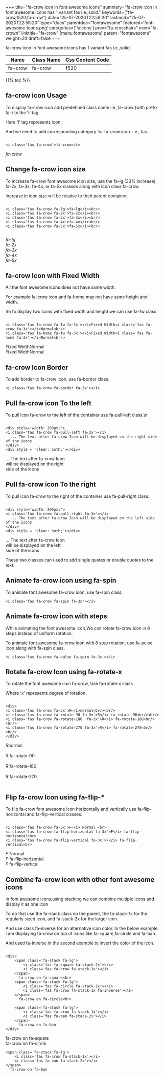 +++
title="fa-crow icon in font awesome icons"
summary="fa-crow icon in font awesome icons has 1 variant fas i.e.,solid."
keywords=["fa-crow,f520,fa-crow"]
date="25-07-2020T22:59:20"
lastmod="25-07-2020T22:59:20"
type="docs"
parentdoc="fontawesome"
featured='font-awesome-icons.png'
categories=['faicons']
prev="fa-crosshairs"
next="fa-crown"
linktitle="fa-crow"
[menu.fontawesome]
parent="fontawesome"
weight=20
draft=false
+++


fa-crow icon in font awesome icons has 1 variant fas i.e.,solid.

<div class='table-responsive'><table class='table'><thead><tr><th>Name</th><th>Class Name</th><th>Css Content Code</th></tr></thead><tbody><tr><td>fa-crow</td><td>fa-crow</td><td>f520</td></tr></tbody></table></div>


{{% toc %}}


## fa-crow icon Usage

To display fa-crow icon add predefined class name i.e.,fa-crow (with prefix fa-) to the 'i' tag.

Here 'i' tag represents icon.

And we need to add corresponding category for fa-crow icon. i.e., fas.


```

<i class='fas fa-crow'>fa-crow</i>
```

<i class='fas fa-crow'>fa-crow</i>




## Change fa-crow icon size
To increase fa-crow font awesome icon size, use the fa-lg (33% increase), fa-2x, fa-3x, fa-4x, or fa-5x classes along with icon class fa-crow.

Increase in icon size will be relative to their parent container. 

```

<i class='fas fa-crow fa-lg'>fa-lg</i><br/>
<i class='fas fa-crow fa-2x'>fa-2x</i><br/>
<i class='fas fa-crow fa-3x'>fa-3x</i><br/>
<i class='fas fa-crow fa-4x'>fa-4x</i><br/>
<i class='fas fa-crow fa-5x'>fa-5x</i><br/>
            
```

<i class='fas fa-crow fa-lg'>fa-lg</i><br/>
<i class='fas fa-crow fa-2x'>fa-2x</i><br/>
<i class='fas fa-crow fa-3x'>fa-3x</i><br/>
<i class='fas fa-crow fa-4x'>fa-4x</i><br/>
<i class='fas fa-crow fa-5x'>fa-5x</i><br/>
            



## fa-crow Icon with Fixed Width 

All the font awesome icons does not have same width.

For example fa-crow icon and fa-home may not have same height and width.

So to display two icons with fixed width and height we can use fa-fw class.


```

<i class='fas fa-crow fa-fw fa-3x'></i>Fixed Width<i class='fas fa-crow fa-3x'></i>Normal<br/>
<i class='fas fa-home fa-fw fa-3x'></i>Fixed Width<i class='fas fa-home fa-3x'></i>Normal<br/>
```

<i class='fas fa-crow fa-fw fa-3x'></i>Fixed Width<i class='fas fa-crow fa-3x'></i>Normal<br/>
<i class='fas fa-home fa-fw fa-3x'></i>Fixed Width<i class='fas fa-home fa-3x'></i>Normal<br/>



## fa-crow Icon Border 

To add border to fa-crow icon, use fa-border class.


```
<i class='fas fa-crow fa-border fa-3x'></i>

```
<i class='fas fa-crow fa-border fa-3x'></i>





## Pull fa-crow icon To the left

To pull icon fa-crow to the left of the container use fa-pull-left class.\n

```

<div style='width: 200px;'>
<i class='fas fa-crow fa-pull-left fa-3x'></i>
  ... The text after fa-crow Icon will be displayed on the right side of the icons
</div>
<div style = 'clear: both;'></div>
```

<div style='width: 200px;'>
<i class='fas fa-crow fa-pull-left fa-3x'></i>
  ... The text after fa-crow Icon will be displayed on the right side of the icons
</div>
<div style = 'clear: both;'></div>




## Pull fa-crow icon To the right
To pull icon fa-crow to the right of the container use fa-pull-right class.

```

<div style='width: 200px;'>
<i class='fas fa-crow fa-pull-right fa-3x'></i>
  ... The text after fa-crow Icon will be displayed on the left side of the icons
</div>
<div style = 'clear: both;'></div>
```

<div style='width: 200px;'>
<i class='fas fa-crow fa-pull-right fa-3x'></i>
  ... The text after fa-crow Icon will be displayed on the left side of the icons
</div>
<div style = 'clear: both;'></div>

These two classes can used to add single quotes or double quotes to the text.


## Animate fa-crow icon using fa-spin
To animate font awesome fa-crow icon, use fa-spin class.

```
<i class='fas fa-crow fa-spin fa-3x'></i>
```
<i class='fas fa-crow fa-spin fa-3x'></i>




## Animate fa-crow icon with steps
While animating the font awesome icon,We can rotate fa-crow icon in 8 steps instead of uniform rotation.

To animate font awesome fa-crow icon with 8 step rotation, use fa-pulse icon along with fa-spin class.


```
<i class='fas fa-crow fa-pulse fa-spin fa-3x'></i>

```
<i class='fas fa-crow fa-pulse fa-spin fa-3x'></i>





## Rotate fa-crow Icon using fa-rotate-x
To rotate the font awesome icon fa-crow, Use fa-rotate-x class

Where 'x' represents degree of rotation.


```

<div>
<i class='fas fa-crow fa-3x'>R</i>normal<br/><br/>
<i class='fas fa-crow fa-rotate-90 fa-3x'>R</i> fa-rotate-90<br/><br/> 
<i class='fas fa-crow fa-rotate-180  fa-3x'>R</i> fa-rotate-180<br/><br/> 
<i class='fas fa-crow fa-rotate-270 fa-3x'>R</i> fa-rotate-270<br/><br/>
</div>
```

<div>
<i class='fas fa-crow fa-3x'>R</i>normal<br/><br/>
<i class='fas fa-crow fa-rotate-90 fa-3x'>R</i> fa-rotate-90<br/><br/> 
<i class='fas fa-crow fa-rotate-180  fa-3x'>R</i> fa-rotate-180<br/><br/> 
<i class='fas fa-crow fa-rotate-270 fa-3x'>R</i> fa-rotate-270<br/><br/>
</div>




## Flip fa-crow Icon using fa-flip-*
To flip fa-crow font awesome icon horizontally and vertically use fa-flip-horizontal and fa-flip-vertical classes. 

```

<i class='fas fa-crow fa-3x'>F</i> Normal <br>
<i class='fas fa-crow fa-flip-horizontal fa-3x'>F</i> fa-flip-horizontal<br>
<i class='fas fa-crow fa-flip-vertical fa-3x'>F</i> fa-flip-vertical<br>
```

<i class='fas fa-crow fa-3x'>F</i> Normal <br>
<i class='fas fa-crow fa-flip-horizontal fa-3x'>F</i> fa-flip-horizontal<br>
<i class='fas fa-crow fa-flip-vertical fa-3x'>F</i> fa-flip-vertical<br>




## Combine fa-crow icon with other font awesome icons
In font awesome icons,using stacking we can combine multiple icons and display it as one icon 

To do that use the fa-stack class on the parent, the fa-stack-1x for the regularly sized icon, and fa-stack-2x for the larger icon.

And use class fa-inverse for an alternative icon color. 
In the below example, I am displaying fa-crow on top of icons like fa-square,fa-circle and fa-ban.

And used fa-inverse in the second example to invert the color of the icon.

```

<div>
    <span class='fa-stack fa-lg'>
        <i class='far fa-square fa-stack-2x'></i>
        <i class='fas fa-crow fa-stack-1x'></i>
    </span>
      fa-crow on fa-square<br>
    <span class='fa-stack fa-lg'>
        <i class='fas fa-circle fa-stack-2x'></i>
        <i class='fas fa-crow fa-stack-1x fa-inverse'></i>
    </span>
      fa-crow on fa-circle<br>

    <span class='fa-stack fa-lg'>
        <i class='fas fa-crow fa-stack-1x'></i>
        <i class='fas fa-ban fa-stack-2x'></i>
    </span>
      fa-crow on fa-ban
</div>
```

<div>
    <span class='fa-stack fa-lg'>
        <i class='far fa-square fa-stack-2x'></i>
        <i class='fas fa-crow fa-stack-1x'></i>
    </span>
      fa-crow on fa-square<br>
    <span class='fa-stack fa-lg'>
        <i class='fas fa-circle fa-stack-2x'></i>
        <i class='fas fa-crow fa-stack-1x fa-inverse'></i>
    </span>
      fa-crow on fa-circle<br>

    <span class='fa-stack fa-lg'>
        <i class='fas fa-crow fa-stack-1x'></i>
        <i class='fas fa-ban fa-stack-2x'></i>
    </span>
      fa-crow on fa-ban
</div>






